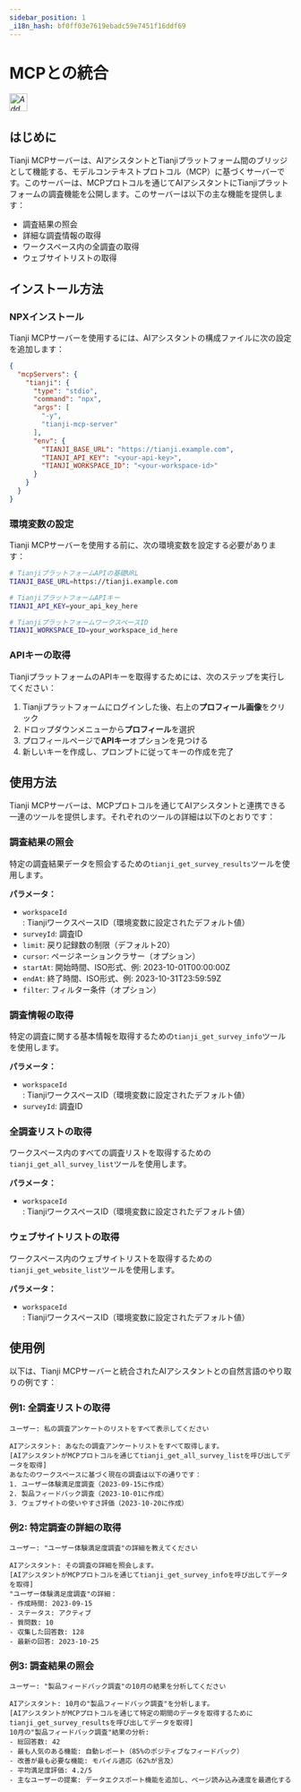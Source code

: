 ```yaml
---
sidebar_position: 1
_i18n_hash: bf0ff03e7619ebadc59e7451f16ddf69
---
```

# MCPとの統合

<a href="https://cursor.com/install-mcp?name=tianji&config=eyJ0eXBlIjoic3RkaW8iLCJjb21tYW5kIjoibnB4IC15IHRpYW5qaS1tY3Atc2VydmVyIiwiZW52Ijp7IlRJQU5KSV9CQVNFX1VSTCI6IiIsIlRJQU5KSV9BUElfS0VZIjoiIiwiVElBTkpJX1dPUktTUEFDRV9JRCI6IiJ9fQ%3D%3D"><em><img src="https://cursor.com/deeplink/mcp-install-light.svg" alt="Add tianji MCP server to Cursor" height="32" /></em></a>

## はじめに

Tianji MCPサーバーは、AIアシスタントとTianjiプラットフォーム間のブリッジとして機能する、モデルコンテキストプロトコル（MCP）に基づくサーバーです。このサーバーは、MCPプロトコルを通じてAIアシスタントにTianjiプラットフォームの調査機能を公開します。このサーバーは以下の主な機能を提供します：

- 調査結果の照会
- 詳細な調査情報の取得
- ワークスペース内の全調査の取得
- ウェブサイトリストの取得

## インストール方法

### NPXインストール

Tianji MCPサーバーを使用するには、AIアシスタントの構成ファイルに次の設定を追加します：

```json
{
  "mcpServers": {
    "tianji": {
      "type": "stdio",
      "command": "npx",
      "args": [
        "-y",
        "tianji-mcp-server"
      ],
      "env": {
        "TIANJI_BASE_URL": "https://tianji.example.com",
        "TIANJI_API_KEY": "<your-api-key>",
        "TIANJI_WORKSPACE_ID": "<your-workspace-id>"
      }
    }
  }
}
```

### 環境変数の設定

Tianji MCPサーバーを使用する前に、次の環境変数を設定する必要があります：

```bash
# TianjiプラットフォームAPIの基礎URL
TIANJI_BASE_URL=https://tianji.example.com

# TianjiプラットフォームAPIキー
TIANJI_API_KEY=your_api_key_here

# TianjiプラットフォームワークスペースID
TIANJI_WORKSPACE_ID=your_workspace_id_here
```

### APIキーの取得

TianjiプラットフォームのAPIキーを取得するためには、次のステップを実行してください：

1. Tianjiプラットフォームにログインした後、右上の**プロフィール画像**をクリック
2. ドロップダウンメニューから**プロフィール**を選択
3. プロフィールページで**APIキー**オプションを見つける
4. 新しいキーを作成し、プロンプトに従ってキーの作成を完了

## 使用方法

Tianji MCPサーバーは、MCPプロトコルを通じてAIアシスタントと連携できる一連のツールを提供します。それぞれのツールの詳細は以下のとおりです：

### 調査結果の照会

特定の調査結果データを照会するための`tianji_get_survey_results`ツールを使用します。

**パラメータ：**

- `workspaceId`: TianjiワークスペースID（環境変数に設定されたデフォルト値）
- `surveyId`: 調査ID
- `limit`: 戻り記録数の制限（デフォルト20）
- `cursor`: ページネーションクラサー（オプション）
- `startAt`: 開始時間、ISO形式、例: 2023-10-01T00:00:00Z
- `endAt`: 終了時間、ISO形式、例: 2023-10-31T23:59:59Z
- `filter`: フィルター条件（オプション）

### 調査情報の取得

特定の調査に関する基本情報を取得するための`tianji_get_survey_info`ツールを使用します。

**パラメータ：**

- `workspaceId`: TianjiワークスペースID（環境変数に設定されたデフォルト値）
- `surveyId`: 調査ID

### 全調査リストの取得

ワークスペース内のすべての調査リストを取得するための`tianji_get_all_survey_list`ツールを使用します。

**パラメータ：**

- `workspaceId`: TianjiワークスペースID（環境変数に設定されたデフォルト値）

### ウェブサイトリストの取得

ワークスペース内のウェブサイトリストを取得するための`tianji_get_website_list`ツールを使用します。

**パラメータ：**

- `workspaceId`: TianjiワークスペースID（環境変数に設定されたデフォルト値）

## 使用例

以下は、Tianji MCPサーバーと統合されたAIアシスタントとの自然言語のやり取りの例です：

### 例1: 全調査リストの取得

```
ユーザー: 私の調査アンケートのリストをすべて表示してください

AIアシスタント: あなたの調査アンケートリストをすべて取得します。
[AIアシスタントがMCPプロトコルを通じてtianji_get_all_survey_listを呼び出してデータを取得]
あなたのワークスペースに基づく現在の調査は以下の通りです：
1. ユーザー体験満足度調査（2023-09-15に作成）
2. 製品フィードバック調査（2023-10-01に作成）
3. ウェブサイトの使いやすさ評価（2023-10-20に作成）
```

### 例2: 特定調査の詳細の取得

```
ユーザー: "ユーザー体験満足度調査"の詳細を教えてください

AIアシスタント: その調査の詳細を照会します。
[AIアシスタントがMCPプロトコルを通じてtianji_get_survey_infoを呼び出してデータを取得]
"ユーザー体験満足度調査"の詳細：
- 作成時間: 2023-09-15
- ステータス: アクティブ
- 質問数: 10
- 収集した回答数: 128
- 最新の回答: 2023-10-25
```

### 例3: 調査結果の照会

```
ユーザー: "製品フィードバック調査"の10月の結果を分析してください

AIアシスタント: 10月の"製品フィードバック調査"を分析します。
[AIアシスタントがMCPプロトコルを通じて特定の期間のデータを取得するためにtianji_get_survey_resultsを呼び出してデータを取得]
10月の"製品フィードバック調査"結果の分析:
- 総回答数: 42
- 最も人気のある機能: 自動レポート（85%のポジティブなフィードバック）
- 改善が最も必要な機能: モバイル適応（62%が言及）
- 平均満足度評価: 4.2/5
- 主なユーザーの提案: データエクスポート機能を追加し、ページ読み込み速度を最適化する
```
